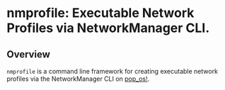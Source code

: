 # nmprofile: Executable Network Profiles via NetworkManager CLI.

## Overview

`nmprofile` is a command line framework for creating executable network profiles via the NetworkManager CLI on [pop\_os!](https://pop.system76.com/).

